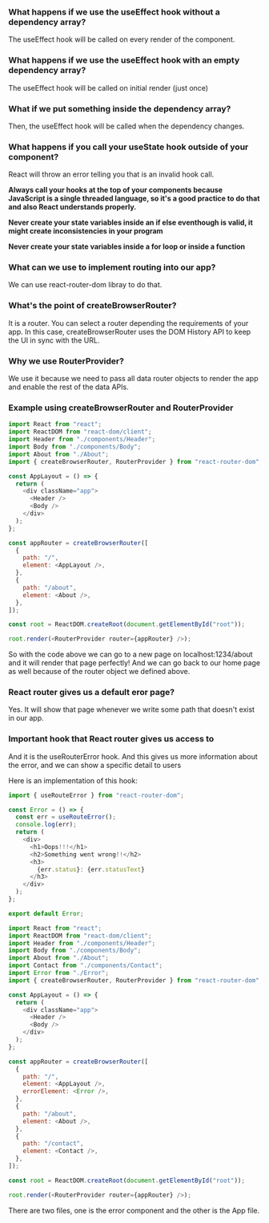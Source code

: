 ### What happens if we use the useEffect hook without a dependency array?

The useEffect hook will be called on every render of the component.

### What happens if we use the useEffect hook with an empty dependency array?

The useEffect hook will be called on initial render (just once)

### What if we put something inside the dependency array?

Then, the useEffect hook will be called when the dependency changes.

### What happens if you call your useState hook outside of your component?

React will throw an error telling you that is an invalid hook call.

**Always call your hooks at the top of your components because JavaScript is a single threaded language, so it's a good practice to do that and also React understands properly.**

**Never create your state variables inside an if else eventhough is valid, it might create inconsistencies in your program**

**Never create your state variables inside a for loop or inside a function**

### What can we use to implement routing into our app?

We can use react-router-dom libray to do that.

### What's the point of createBrowserRouter?

It is a router. You can select a router depending the requirements of your app. In this case, createBrowserRouter uses the DOM History API to keep the UI in sync with the URL.

### Why we use RouterProvider?

We use it because we need to pass all data router objects to render the app and enable the rest of the data APIs.

### Example using createBrowserRouter and RouterProvider

```js
import React from "react";
import ReactDOM from "react-dom/client";
import Header from "./components/Header";
import Body from "./components/Body";
import About from "./About";
import { createBrowserRouter, RouterProvider } from "react-router-dom";

const AppLayout = () => {
  return (
    <div className="app">
      <Header />
      <Body />
    </div>
  );
};

const appRouter = createBrowserRouter([
  {
    path: "/",
    element: <AppLayout />,
  },
  {
    path: "/about",
    element: <About />,
  },
]);

const root = ReactDOM.createRoot(document.getElementById("root"));

root.render(<RouterProvider router={appRouter} />);
```

So with the code above we can go to a new page on localhost:1234/about and it will render that page perfectly! And we can go back to our home page as well because of the router object we defined above.

### React router gives us a default eror page?

Yes. It will show that page whenever we write some path that doesn't exist in our app.

### Important hook that React router gives us access to

And it is the useRouterError hook. And this gives us more information about the error, and we can show a specific detail to users

Here is an implementation of this hook:

```js
import { useRouteError } from "react-router-dom";

const Error = () => {
  const err = useRouteError();
  console.log(err);
  return (
    <div>
      <h1>Oops!!!</h1>
      <h2>Something went wrong!!</h2>
      <h3>
        {err.status}: {err.statusText}
      </h3>
    </div>
  );
};

export default Error;
```

```js
import React from "react";
import ReactDOM from "react-dom/client";
import Header from "./components/Header";
import Body from "./components/Body";
import About from "./About";
import Contact from "./components/Contact";
import Error from "./Error";
import { createBrowserRouter, RouterProvider } from "react-router-dom";

const AppLayout = () => {
  return (
    <div className="app">
      <Header />
      <Body />
    </div>
  );
};

const appRouter = createBrowserRouter([
  {
    path: "/",
    element: <AppLayout />,
    errorElement: <Error />,
  },
  {
    path: "/about",
    element: <About />,
  },
  {
    path: "/contact",
    element: <Contact />,
  },
]);

const root = ReactDOM.createRoot(document.getElementById("root"));

root.render(<RouterProvider router={appRouter} />);
```

There are two files, one is the error component and the other is the App file.
